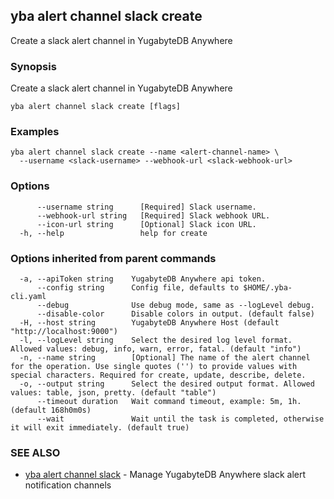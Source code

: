 ## yba alert channel slack create

Create a slack alert channel in YugabyteDB Anywhere

### Synopsis

Create a slack alert channel in YugabyteDB Anywhere

```
yba alert channel slack create [flags]
```

### Examples

```
yba alert channel slack create --name <alert-channel-name> \
  --username <slack-username> --webhook-url <slack-webhook-url>
```

### Options

```
      --username string      [Required] Slack username.
      --webhook-url string   [Required] Slack webhook URL.
      --icon-url string      [Optional] Slack icon URL.
  -h, --help                 help for create
```

### Options inherited from parent commands

```
  -a, --apiToken string    YugabyteDB Anywhere api token.
      --config string      Config file, defaults to $HOME/.yba-cli.yaml
      --debug              Use debug mode, same as --logLevel debug.
      --disable-color      Disable colors in output. (default false)
  -H, --host string        YugabyteDB Anywhere Host (default "http://localhost:9000")
  -l, --logLevel string    Select the desired log level format. Allowed values: debug, info, warn, error, fatal. (default "info")
  -n, --name string        [Optional] The name of the alert channel for the operation. Use single quotes ('') to provide values with special characters. Required for create, update, describe, delete.
  -o, --output string      Select the desired output format. Allowed values: table, json, pretty. (default "table")
      --timeout duration   Wait command timeout, example: 5m, 1h. (default 168h0m0s)
      --wait               Wait until the task is completed, otherwise it will exit immediately. (default true)
```

### SEE ALSO

* [yba alert channel slack](yba_alert_channel_slack.md)	 - Manage YugabyteDB Anywhere slack alert notification channels

